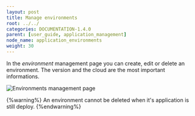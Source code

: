 ```yaml
---
layout: post
title: Manage environments
root: ../../
categories: DOCUMENTATION-1.4.0
parent: [user_guide, application_management]
node_name: application_environments
weight: 30
---
```


In the *environment* management page you can create, edit or delete an environment. The version and the cloud are the most important informations.

![Environments management page](../../images/1.4.0/user_guide/applications/app_environments.png)

{%warning%}
An environment cannot be deleted when it's application is still deploy.
{%endwarning%}
